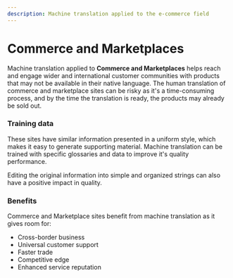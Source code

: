 ```yaml
---
description: Machine translation applied to the e-commerce field
---
```


# Commerce and Marketplaces
Machine translation applied to **Commerce and Marketplaces** helps reach and engage wider and international customer communities with products that may not be available in their native language. The human translation of commerce and marketplace sites can be risky as it's a time-consuming process, and by the time the translation is ready, the products may already be sold out.

### Training data
These sites have similar information presented in a uniform style, which makes it easy to generate supporting material. Machine translation can be trained with specific glossaries and data to improve it's quality performance.

Editing the original information into simple and organized strings can also have a positive impact in quality.

### Benefits
Commerce and Marketplace sites benefit from machine translation as it gives room for:
- Cross-border business
- Universal customer support
- Faster trade
- Competitive edge
- Enhanced service reputation
